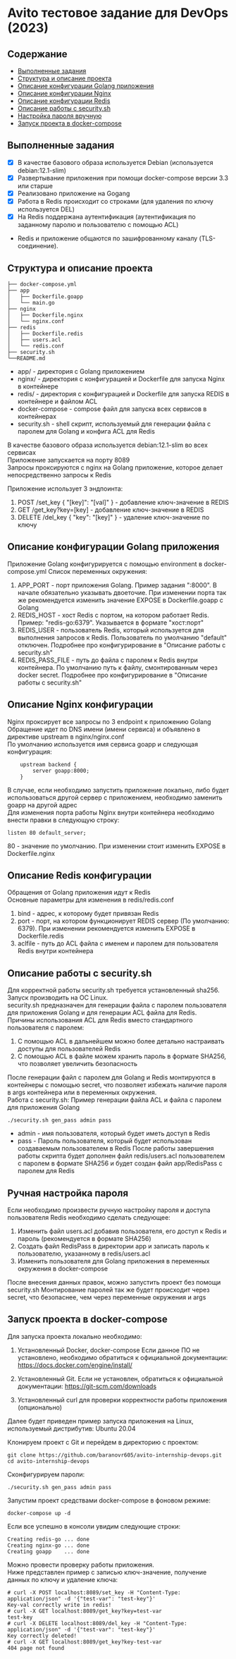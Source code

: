 # Avito тестовое задание для DevOps (2023)

## Содержание
- [Выполненные задания](#finish_tasks)
- [Структура и описание проекта](#project_descrption)
- [Описание конфигурации Golang приложения](#config_golang)
- [Описание конфигурации Nginx](#config_nginx)
- [Описание конфигурации Redis](#config_redis)
- [Описание работы с security.sh](#automaticly_security)
- [Настройка пароля вручную](#manual_security)
- [Запуск проекта в docker-compose](#run_project)

## <a name="finish_tasks"></a>Выполненные задания
- [x] В качестве базового образа используется Debian (используется debian:12.1-slim)
- [x] Развертывание приложения при помощи docker-compose версии 3.3 или старше
- [x] Реализовано приложение на Gogang
- [x] Работа в Redis происходит со строками (для удаления по ключу используется DEL)
- [x] На Redis поддержана аутентификация (аутентификация по заданному паролю и пользователю с помощью ACL)
- Redis и приложение общаются по зашифрованному каналу (TLS-соединение).


## <a name="project_descrption"></a>Структура и описание проекта
```
├── docker-compose.yml
├── app
│   ├── Dockerfile.goapp
│   └── main.go
├── nginx
│   ├── Dockerfile.nginx
│   └── nginx.conf
├── redis
│   ├── Dockerfile.redis
│   ├── users.acl
│   └── redis.conf
├── security.sh
└──README.md
```

- app/ - директория с Golang приложением 
- nginx/ - директория с конфигурацией и Dockerfile для запуска Nginx в контейнере 
- redis/ - директория с конфигурацией и Dockerfile для запуска REDIS в контейнере и файлом ACL 
- docker-compose - compose файл для запуска всех сервисов в контейнерах 
- security.sh - shell скрипт, используемый для генерации файла с паролем для Golang и конфига ACL для Redis 

В качестве базового образа используется debian:12.1-slim во всех сервисах \
Приложение запускается на порту 8089 \
Запросы проксируются с nginx на Golang приложение, которое делает непосредственно запросы к Redis 

Приложение использует 3 эндпоинта: 
1. POST /set_key { "[key]": "[val]" } - добавление ключ-значение в REDIS
2. GET /get_key?key=[key] - добавление ключ-значение в REDIS
3. DELETE /del_key { "key": "[key]" } - удаление ключ-значение по ключу

## <a name="config_golang"></a>Описание конфигурации Golang приложения
Приложение Golang конфигурируется с помощью environment в docker-compose.yml
Список переменных окружения:
1. APP_PORT - порт приложения Golang. Пример задания ":8000". В начале обязательно указывать двоеточие. При изменении порта так же рекомендуется изменить значение EXPOSE в Dockerfile.goapp с Golang
2. REDIS_HOST - хост Redis с портом, на котором работает Redis. Пример: "redis-go:6379". Указывается в формате "хост:порт"
3. REDIS_USER - пользователь Redis, который используется для выполнения запросов к Redis. Пользователь по умолчанию "default" отключен. Подробнее про конфигурирование в "Описание работы с security.sh"
4. REDIS_PASS_FILE - путь до файла с паролем к Redis внутри контейнера. По умолчанию путь к файлу, смонтированным через docker secret. Подробнее про конфигурирование в "Описание работы с security.sh"

## <a name="config_nginx"></a>Описание Nginx конфигурации
Nginx проксирует все запросы по 3 endpoint к приложению Golang \
Обращение идет по DNS имени (имени сервиса) и объявлено в директиве upstream в nginx/nginx.conf \
По умолчанию используется имя сервиса goapp и следующая конфигурация: 
```
    upstream backend {
        server goapp:8000;
    }
```
В случае, если необходимо запустить приложение локально, либо будет использоваться другой сервер с приложением, необходимо заменить goapp на другой адрес \
Для изменения порта работы Nginx внутри контейнера необходимо внести правки в следующую строку:
```
listen 80 default_server;
```
80 - значение по умолчанию. При изменении стоит изменить EXPOSE в Dockerfile.nginx

## <a name="config_redis"></a>Описание Redis конфигурации
Обращения от Golang приложения идут к Redis \
Основные параметры для изменения в redis/redis.conf
1. bind - адрес, к которому будет привязан Redis 
2. port - порт, на котором функционирует REDIS сервер (По умолчанию: 6379). При изменении рекомендуется изменить EXPOSE в Dockerfile.redis
3. aclfile - путь до ACL файла с именем и паролем для пользователя Redis внутри контейнера

## <a name="automaticly_security"></a>Описание работы с security.sh
Для корректной работы security.sh требуется установленный sha256. Запуск производить на OC Linux. \
security.sh предназначен для генерации файла с паролем пользователя для приложения Golang и для генерации ACL файла для Redis. \
Причины использования ACL для Redis вместо стандартного пользователя с паролем:
1. С помощью ACL в дальнейшем можно более детально настраивать доступы для пользователей Redis
2. С помощью ACL в файле можем хранить пароль в формате SHA256, что позволяет увеличить безопасность

После генерации файл с паролем для Golang и Redis монтируются в контейнеры с помощью secret, что позволяет избежать наличие пароля в args контейнера или в переменных окружения. \
Работа с security.sh: 
Пример генерации файла ACL и файла с паролем для приложения Golang
```
./security.sh gen_pass admin pass
```
- admin - имя пользователя, который будет иметь доступ в Redis
- pass - Пароль пользователя, который будет использован создаваемым пользователем в Redis
После работы завершения работы скрипта будет дополнен файл redis/users.acl пользователем с паролем в формате SHA256 и будет создан файл app/RedisPass с паролем для Redis

## <a name="manual_security"></a>Ручная настройка пароля
Если необходимо произвести ручную настройку пароля и доступа пользователя Redis необходимо сделать следующее:

1. Изменить файл users.acl добавив пользователя, его доступ к Redis и пароль (рекомендуется в формате SHA256)
2. Создать файл RedisPass в директории app и записать пароль к пользователю, указанному в redis/users.acl
3. Изменить пользователя для Golang приложения в переменных окружения в docker-compose

После внесения данных правок, можно запустить проект без помощи security.sh 
Монтирование паролей так же будет происходит через secret, что безопаснее, чем через переменные окружения и args

## <a name="run_project"></a>Запуск проекта в docker-compose
Для запуска проекта локально необходимо:

1. Установленный Docker, docker-compose 
Если данное ПО не установлено, необходимо обратиться к официальной документации: https://docs.docker.com/engine/install/

2. Установленный Git. Если не установлен, обратиться к официальной документации: https://git-scm.com/downloads

3. Установленный curl для проверки корректности работы приложения (опционально)


Далее будет приведен пример запуска приложения на Linux, используемый дистрибутив: Ubuntu 20.04 

Клонируем проект с Git и перейдем в директорию с проектом:
```
git clone https://github.com/baranovr605/avito-internship-devops.git
cd avito-internship-devops
```

Сконфигурируем пароли:
```
./security.sh gen_pass admin pass
```

Запустим проект средствами docker-compose в фоновом режиме:
```
docker-compose up -d
```

Если все успешно в консоли увидим следующие строки:
```
Creating redis-go ... done
Creating nginx-go ... done
Creating goapp    ... done
```

Можно провести проверку работы приложения. \
Ниже представлен пример с записью ключ-значение, получение данных по ключу и удаление ключа:
```
# curl -X POST localhost:8089/set_key -H "Content-Type: application/json" -d '{"test-var": "test-key"}'
Key-val correctly write in redis!
# curl -X GET localhost:8089/get_key?key=test-var
test-key
# curl -X DELETE localhost:8089/del_key -H "Content-Type: application/json" -d '{"test-var": "test-key"}'
Key correctly deleted!
# curl -X GET localhost:8089/get_key?key-test-var
404 page not found
```